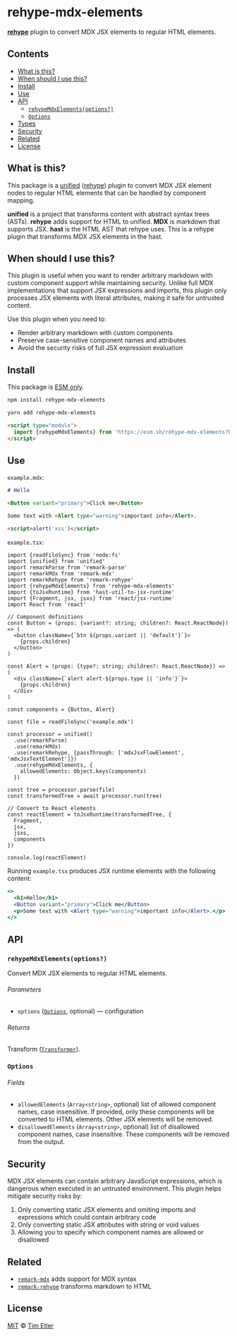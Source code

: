# rehype-mdx-elements

**[rehype][]** plugin to convert MDX JSX elements to regular HTML elements.

## Contents

*   [What is this?](#what-is-this)
*   [When should I use this?](#when-should-i-use-this)
*   [Install](#install)
*   [Use](#use)
*   [API](#api)
    *   [`rehypeMdxElements(options?)`](#rehypemdxelementsoptions)
    *   [`Options`](#options)
*   [Types](#types)
*   [Security](#security)
*   [Related](#related)
*   [License](#license)

## What is this?

This package is a [unified][] ([rehype][]) plugin to convert MDX JSX element
nodes to regular HTML elements that can be handled by component mapping.

**unified** is a project that transforms content with abstract syntax trees
(ASTs).
**rehype** adds support for HTML to unified.
**MDX** is markdown that supports JSX.
**hast** is the HTML AST that rehype uses.
This is a rehype plugin that transforms MDX JSX elements in the hast.

## When should I use this?

This plugin is useful when you want to render arbitrary markdown with custom
component support while maintaining security.
Unlike full MDX implementations that support JSX expressions and imports,
this plugin only processes JSX elements with literal attributes, making it
safe for untrusted content.

Use this plugin when you need to:

*   Render arbitrary markdown with custom components
*   Preserve case-sensitive component names and attributes
*   Avoid the security risks of full JSX expression evaluation

## Install

This package is [ESM only][esm].

```sh
npm install rehype-mdx-elements
```

```sh
yarn add rehype-mdx-elements
```

```html
<script type="module">
  import {rehypeMdxElements} from 'https://esm.sh/rehype-mdx-elements?bundle'
</script>
```

## Use

`example.mdx`:

```md
# Hello

<Button variant="primary">Click me</Button>

Some text with <Alert type="warning">important info</Alert>.

<script>alert('xss')</script>
```

`example.tsx`:

```tsx
import {readFileSync} from 'node:fs'
import {unified} from 'unified'
import remarkParse from 'remark-parse'
import remarkMdx from 'remark-mdx'
import remarkRehype from 'remark-rehype'
import {rehypeMdxElements} from 'rehype-mdx-elements'
import {toJsxRuntime} from 'hast-util-to-jsx-runtime'
import {Fragment, jsx, jsxs} from 'react/jsx-runtime'
import React from 'react'

// Component definitions
const Button = (props: {variant?: string; children?: React.ReactNode}) => (
  <button className={`btn ${props.variant || 'default'}`}>
    {props.children}
  </button>
)

const Alert = (props: {type?: string; children?: React.ReactNode}) => (
  <div className={`alert alert-${props.type || 'info'}`}>
    {props.children}
  </div>
)

const components = {Button, Alert}

const file = readFileSync('example.mdx')

const processor = unified()
  .use(remarkParse)
  .use(remarkMdx)
  .use(remarkRehype, {passThrough: ['mdxJsxFlowElement', 'mdxJsxTextElement']})
  .use(rehypeMdxElements, {
    allowedElements: Object.keys(components)
  })

const tree = processor.parse(file)
const transformedTree = await processor.run(tree)

// Convert to React elements
const reactElement = toJsxRuntime(transformedTree, {
  Fragment,
  jsx,
  jsxs,
  components
})

console.log(reactElement)
```

Running `example.tsx` produces JSX runtime elements with the following content:

```jsx
<>
  <h1>Hello</h1>
  <Button variant="primary">Click me</Button>
  <p>Some text with <Alert type="warning">important info</Alert>.</p>
</>
```

## API

### `rehypeMdxElements(options?)`

Convert MDX JSX elements to regular HTML elements.

###### Parameters

*   `options` ([`Options`][api-options], optional)
    — configuration

###### Returns

Transform ([`Transformer`][unified-transformer]).

### `Options`

###### Fields

*   `allowedElements` (`Array<string>`, optional)
    list of allowed component names, case insensitive.
    If provided, only these components will be converted to HTML elements.
    Other JSX elements will be removed.
*   `disallowedElements` (`Array<string>`, optional)
    list of disallowed component names, case insensitive.
    These components will be removed from the output.

## Security

MDX JSX elements can contain arbitrary JavaScript expressions, which is
dangerous when executed in an untrusted environment.
This plugin helps mitigate security risks by:

1.  Only converting static JSX elements and omiting imports and expressions which could contain arbitrary code
2.  Only converting static JSX attributes with string or void values
3.  Allowing you to specify which component names are allowed or disallowed

## Related

*   [`remark-mdx`][remark-mdx] adds support for MDX syntax
*   [`remark-rehype`][remark-rehype] transforms markdown to HTML

## License

[MIT][license] © [Tim Etler][author]

[api-options]: #options

[author]: https://github.com/etler

[esm]: https://gist.github.com/sindresorhus/a39789f98801d908bbc7ff3ecc99d99c

[license]: LICENSE.md

[rehype]: https://github.com/rehypejs/rehype

[remark-mdx]: https://github.com/mdx-js/mdx/tree/main/packages/remark-mdx

[remark-rehype]: https://github.com/remarkjs/remark-rehype

[unified]: https://github.com/unifiedjs/unified

[unified-transformer]: https://github.com/unifiedjs/unified#transformer
